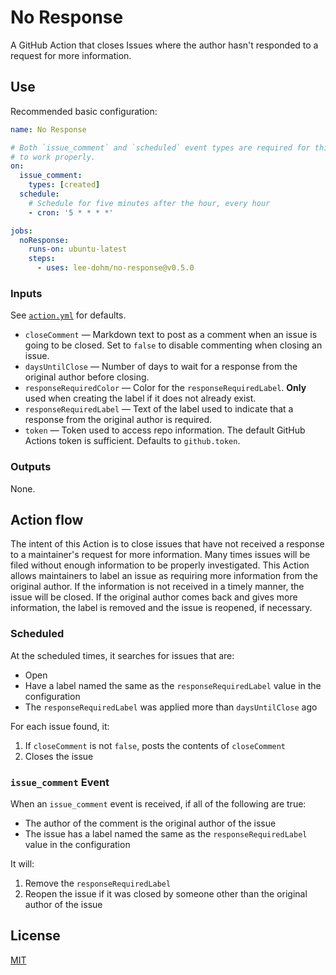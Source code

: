 # No Response

A GitHub Action that closes Issues where the author hasn't responded to a request for more information.

## Use

Recommended basic configuration:

```yaml
name: No Response

# Both `issue_comment` and `scheduled` event types are required for this Action
# to work properly.
on:
  issue_comment:
    types: [created]
  schedule:
    # Schedule for five minutes after the hour, every hour
    - cron: '5 * * * *'

jobs:
  noResponse:
    runs-on: ubuntu-latest
    steps:
      - uses: lee-dohm/no-response@v0.5.0
```

### Inputs

See [`action.yml`](action.yml) for defaults.

- `closeComment` &mdash; Markdown text to post as a comment when an issue is going to be closed. Set to `false` to disable commenting when closing an issue.
- `daysUntilClose` &mdash; Number of days to wait for a response from the original author before closing.
- `responseRequiredColor` &mdash; Color for the `responseRequiredLabel`. **Only** used when creating the label if it does not already exist.
- `responseRequiredLabel` &mdash; Text of the label used to indicate that a response from the original author is required.
- `token` &mdash; Token used to access repo information. The default GitHub Actions token is sufficient. Defaults to `github.token`.

### Outputs

None.

## Action flow

The intent of this Action is to close issues that have not received a response to a maintainer's request for more information. Many times issues will be filed without enough information to be properly investigated. This Action allows maintainers to label an issue as requiring more information from the original author. If the information is not received in a timely manner, the issue will be closed. If the original author comes back and gives more information, the label is removed and the issue is reopened, if necessary.

### Scheduled

At the scheduled times, it searches for issues that are:

- Open
- Have a label named the same as the `responseRequiredLabel` value in the configuration
- The `responseRequiredLabel` was applied more than `daysUntilClose` ago

For each issue found, it:

1. If `closeComment` is not `false`, posts the contents of `closeComment`
1. Closes the issue

### `issue_comment` Event

When an `issue_comment` event is received, if all of the following are true:

- The author of the comment is the original author of the issue
- The issue has a label named the same as the `responseRequiredLabel` value in the configuration

It will:

1. Remove the `responseRequiredLabel`
1. Reopen the issue if it was closed by someone other than the original author of the issue

## License

[MIT](LICENSE.md)
